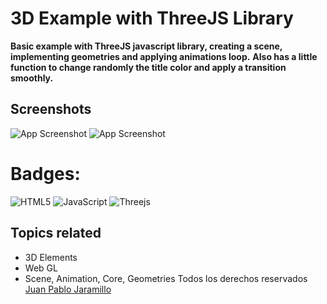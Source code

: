 
# 3D Example with ThreeJS Library
**Basic example with ThreeJS javascript library, creating a scene, implementing geometries and applying animations loop.**
**Also has a little function to change randomly the title color and apply a transition smoothly.**
## Screenshots
![App Screenshot](https://scontent.feoh3-1.fna.fbcdn.net/v/t1.15752-9/329538222_498184195725706_7351740461234992805_n.png?_nc_cat=101&ccb=1-7&_nc_sid=ae9488&_nc_eui2=AeEsmrZ_LkBBnlw5x0F7g2IXgJwj8JiVXpCAnCPwmJVekP1Ui93Ic0lHTyGzGKxoc4iuXtJzLaQbfMklytAa7P7E&_nc_ohc=80azfwTO_owAX-fwblq&_nc_ht=scontent.feoh3-1.fna&oh=03_AdTu4c5-v5vLK69jholXXMR7s51VZiUBL-WF93UeIVNdTA&oe=641A2983)
![App Screenshot](https://scontent.feoh3-1.fna.fbcdn.net/v/t1.15752-9/331167790_684372926708398_2006515479675268984_n.png?_nc_cat=104&ccb=1-7&_nc_sid=ae9488&_nc_eui2=AeEyUxq4sXqVK6P4_2AaMsbdJrHzM1Vo7w4msfMzVWjvDnq1ymCqIjP_qhicoNA3RDDuhlpzC0ySlDxOHd9GFb4G&_nc_ohc=pO3o3ycSxf4AX9_YJ8Q&_nc_ht=scontent.feoh3-1.fna&oh=03_AdQj3BTeMayGhGOhv0l3VkkXAIKNlmdy8jYJUnzF7UyRLw&oe=641A26EB)
# Badges: 	
![HTML5](https://img.shields.io/badge/html5-%23E34F26.svg?style=for-the-badge&logo=html5&logoColor=white)
![JavaScript](https://img.shields.io/badge/javascript-%23323330.svg?style=for-the-badge&logo=javascript&logoColor=%23F7DF1E)
![Threejs](https://img.shields.io/badge/threejs-black?style=for-the-badge&logo=three.js&logoColor=white)
 ## Topics related
 * 3D Elements
 * Web GL
 * Scene, Animation, Core, Geometries 
Todos los derechos reservados [Juan Pablo Jaramillo](https://github.com/HotSauce96)
